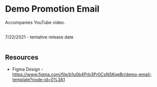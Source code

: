 # Demo Promotion Email

Accompanies YouTube video.
<br />
<br />

7/22/2021 - tentative release date
<br />
<br />

## Resources
- Figma Design - https://www.figma.com/file/b1u0b4Prb3Pr0CsNSKqeBr/demo-email-template?node-id=0%3A1